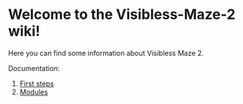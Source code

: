 # Welcome to the Visibless-Maze-2 wiki!
Here you can find some information about Visibless Maze 2.

Documentation:
1. [First steps](https://github.com/ProstoArtemka381/Visibless-Maze-2/blob/main/docs/First-Steps.md)
2. [Modules](https://github.com/ProstoArtemka381/Visibless-Maze-2/blob/main/docs/Modules.md)
